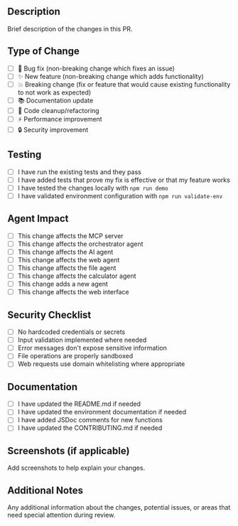## Description

Brief description of the changes in this PR.

## Type of Change

- [ ] 🐛 Bug fix (non-breaking change which fixes an issue)
- [ ] ✨ New feature (non-breaking change which adds functionality)
- [ ] 💥 Breaking change (fix or feature that would cause existing functionality to not work as expected)
- [ ] 📚 Documentation update
- [ ] 🧹 Code cleanup/refactoring
- [ ] ⚡ Performance improvement
- [ ] 🔒 Security improvement

## Testing

- [ ] I have run the existing tests and they pass
- [ ] I have added tests that prove my fix is effective or that my feature works
- [ ] I have tested the changes locally with `npm run demo`
- [ ] I have validated environment configuration with `npm run validate-env`

## Agent Impact

- [ ] This change affects the MCP server
- [ ] This change affects the orchestrator agent
- [ ] This change affects the AI agent
- [ ] This change affects the web agent
- [ ] This change affects the file agent
- [ ] This change affects the calculator agent
- [ ] This change adds a new agent
- [ ] This change affects the web interface

## Security Checklist

- [ ] No hardcoded credentials or secrets
- [ ] Input validation implemented where needed
- [ ] Error messages don't expose sensitive information
- [ ] File operations are properly sandboxed
- [ ] Web requests use domain whitelisting where appropriate

## Documentation

- [ ] I have updated the README.md if needed
- [ ] I have updated the environment documentation if needed
- [ ] I have added JSDoc comments for new functions
- [ ] I have updated the CONTRIBUTING.md if needed

## Screenshots (if applicable)

Add screenshots to help explain your changes.

## Additional Notes

Any additional information about the changes, potential issues, or areas that need special attention during review.
